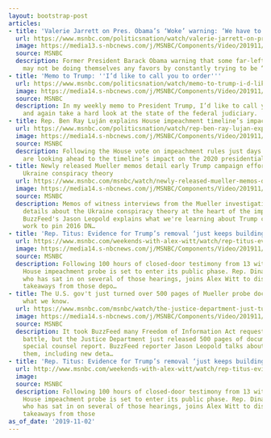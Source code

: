 ```yaml
---
layout: bootstrap-post
articles:
- title: 'Valerie Jarrett on Pres. Obama’s ‘Woke’ warning: ‘We have to do better’'
  url: https://www.msnbc.com/politicsnation/watch/valerie-jarrett-on-pres-obama-s-woke-warning-we-have-to-do-better-72685125711
  image: https://media13.s-nbcnews.com/j/MSNBC/Components/Video/201911/n_sharp_woke_11022019_1920x1080.nbcnews-fp-1200-630.jpg
  source: MSNBC
  description: Former President Barack Obama warning that some far-left democrats
    may not be doing themselves any favors by constantly trying to be “woke.”
- title: 'Memo to Trump: ''I’d like to call you to order'''
  url: https://www.msnbc.com/politicsnation/watch/memo-to-trump-i-d-like-to-call-you-to-order-72685125647
  image: https://media14.s-nbcnews.com/j/MSNBC/Components/Video/201911/n_sharp_memo_11022019_1920x1080.nbcnews-fp-1200-630.jpg
  source: MSNBC
  description: In my weekly memo to President Trump, I’d like to call you to order
    and again take a hard look at the state of the federal judiciary.
- title: Rep. Ben Ray Luján explains House impeachment timeline’s impact on 2020 primaries
  url: https://www.msnbc.com/politicsnation/watch/rep-ben-ray-lujan-explains-house-impeachment-timeline-s-impact-on-2020-primaries-72683589720
  image: https://media14.s-nbcnews.com/j/MSNBC/Components/Video/201911/n_sharp_lujan_11022019_1920x1080.nbcnews-fp-1200-630.jpg
  source: MSNBC
  description: Following the House vote on impeachment rules just days ago, Democrats
    are looking ahead to the timeline’s impact on the 2020 presidential primaries.
- title: Newly released Mueller memos detail early Trump campaign efforts to push
    Ukraine conspiracy theory
  url: https://www.msnbc.com/msnbc/watch/newly-released-mueller-memos-detail-early-trump-campaign-efforts-to-push-ukraine-conspiracy-theory-at-center-of-impeachment-inquiry-72681029628
  image: https://media14.s-nbcnews.com/j/MSNBC/Components/Video/201911/n_msnbc_MuellerMemoPanel_191102_1920x1080.nbcnews-fp-1200-630.jpg
  source: MSNBC
  description: Memos of witness interviews from the Mueller investigation offer new
    details about the Ukraine conspiracy theory at the heart of the impeachment inquiry.
    BuzzFeed's Jason Leopold explains what we're learning about Trump campaign officials'
    work to pin 2016 DN…
- title: 'Rep. Titus: Evidence for Trump’s removal ‘just keeps building’'
  url: https://www.msnbc.com/weekends-with-alex-witt/watch/rep-titus-evidence-for-trump-s-removal-just-keeps-building-72677957671
  image: https://media14.s-nbcnews.com/j/MSNBC/Components/Video/201911/n_witt_DinaTitus_Impeachment_191102_1920x1080.nbcnews-fp-1200-630.jpg
  source: MSNBC
  description: Following 100 hours of closed-door testimony from 13 witnesses, the
    House impeachment probe is set to enter its public phase. Rep. Dina Titus (D-NV),
    who has sat in on several of those hearings, joins Alex Witt to discuss her biggest
    takeaways from those depo…
- title: The U.S. gov't just turned over 500 pages of Mueller probe documents. Here's
    what we know.
  url: https://www.msnbc.com/msnbc/watch/the-justice-department-just-turned-over-500-pages-of-mueller-special-counsel-documents-here-s-what-we-know-72676933703
  image: https://media14.s-nbcnews.com/j/MSNBC/Components/Video/201911/n_msnbc_brk_muellerdocs_191102_1920x1080.nbcnews-fp-1200-630.jpg
  source: MSNBC
  description: It took BuzzFeed many Freedom of Information Act requests and a court
    battle, but the Justice Department just released 500 pages of documents from Mueller's
    special counsel report. BuzzFeed reporter Jason Leopold talks about what's in
    them, including new deta…
- title: 'Rep. Titus: Evidence for Trump’s removal ‘just keeps building’'
  url: http://www.msnbc.com/weekends-with-alex-witt/watch/rep-titus-evidence-for-trump-s-removal-just-keeps-building-72677957528
  image: 
  source: MSNBC
  description: Following 100 hours of closed-door testimony from 13 witnesses, the
    House impeachment probe is set to enter its public phase. Rep. Dina Titus (D-NV),
    who has sat in on several of those hearings, joins Alex Witt to discuss her biggest
    takeaways from those
as_of_date: '2019-11-02'
---
```


